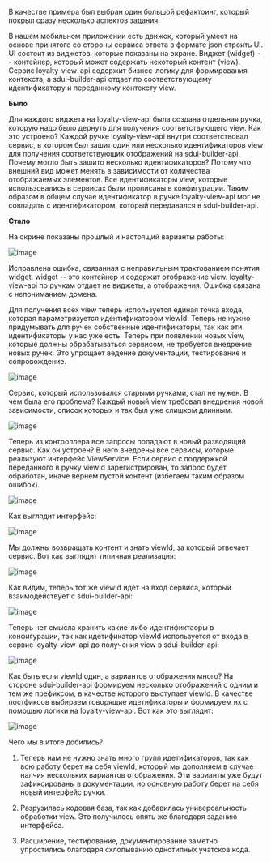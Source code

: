 В качестве примера был выбран один большой рефактоинг, который покрыл сразу несколько аспектов задания.

В нашем мобильном приложении есть движок, который умеет на основе принятого со стороны сервиса ответа в формате json 
строить UI. UI состоит из виджетов, которые показаны на экране. Виджет (widget) -- контейнер, который может содержать некоторый 
контент (view). Сервис loyalty-view-api содержит бизнес-логику для формирования контекста, а sdui-builder-api отдает по
соответствующему идентификатору и переданному контексту view.

**Было**

Для каждого виджета на loyalty-view-api была создана отдельная ручка, которую надо было дернуть для получения 
соответствующего view. Как это устроено? Каждой ручке loyalty-view-api внутри соответствовал сервис, в котором был зашит 
один или несколько идентификаторов view для получения соответствующих отображений на sdui-builder-api. Почему могло быть зашито несколько 
идентификаторов? Потому что внешний вид может менять в зависимости от количества отображаемых элементов. Все идентификаторы view, которые использовались в сервисах 
были прописаны в конфигурации. Таким образом в общем случае идентификатор в ручке loyalty-view-api мог не совпадать с 
идентификатором, который передавался в sdui-builder-api.

**Стало**

На скрине показаны прошлый и настоящий варианты работы:

![image](https://github.com/Sublimee/SBS/assets/13710048/3f66d1bd-b0df-4860-8603-c106e2a133b0)

Исправлена ошибка, связанная с неправильным трактованием понятия widget. widget -- это контейнер и содержит отображение
view. loyalty-view-api по ручкам отдает не виджеты, а отображения. Ошибка связана с непониманием домена.

Для получения всех view теперь используется единая точка входа, которая параметризуется идентификатором viewId. Теперь не
нужно придумывать для ручек собственные идентификаторы, так как эти идентификаторы у нас уже есть. Теперь при появлении новых
view, которые должны обрабатываться сервисом, не требуется внедрение новых ручек. Это упрощает ведение документации,
тестирование и сопровождение. 

![image](https://github.com/Sublimee/SBS/assets/13710048/ab452a85-cff3-4c75-8411-f6f872b93cad)

Сервис, который использовался старыми ручками, стал не нужен. В чем была его проблема? Каждый новый view требовал внедрения
новой зависимости, список которых и так был уже слишком длинным.

![image](https://github.com/Sublimee/SBS/assets/13710048/a6aee9f0-ab8d-4843-90c4-e98c31435f9a)

Теперь из контроллера все запросы попадают в новый разводящий сервис. Как он устроен? В него внедрены все сервисы, которые реализуют интерфейс ViewService. Если сервис
с поддержкой переданного в ручку viewId зарегистрирован, то запрос будет обработан, иначе вернем пустой контент (избегаем таким образом ошибок).  

![image](https://github.com/Sublimee/SBS/assets/13710048/ea4cf1e8-4d30-4cd6-8006-d04642cd3af3)

Как выглядит интерфейс:

![image](https://github.com/Sublimee/SBS/assets/13710048/7472904f-04c7-45bc-9707-afa3629e1322)

Мы должны возвращать контент и знать viewId, за который отвечает сервис. Вот как выглядит типичная реализация:

![image](https://github.com/Sublimee/SBS/assets/13710048/2d0c3011-2e4e-44ad-97e5-6ecd50067400)

Как видим, теперь тот же viewId идет на вход сервиса, который взаимодействует с sdui-builder-api:

![image](https://github.com/Sublimee/SBS/assets/13710048/687ac330-61c7-41e8-b2b6-68497efdc0dc)

Теперь нет смысла хранить какие-либо идентификтаоры в конфигурации, так как идетификатор viewId используется от входа в сервис
loyalty-view-api до получения view в sdui-builder-api:

![image](https://github.com/Sublimee/SBS/assets/13710048/1c9f9890-a8b9-4877-9c86-dbe158780840)

Как быть если viewId один, а вариантов отображения много? На стороне sdui-builder-api формируем несколько отображений 
с одним и тем же префиксом, в качестве которого выступает viewId. В качестве постфиксов выбираем говорящие идетификаторы и
формируем их с помощью логики на loyalty-view-api. Вот как это выглядит:

![image](https://github.com/Sublimee/SBS/assets/13710048/c610e108-49fc-42af-b028-84bc563bb83c)

Чего мы в итоге добились?

1) Теперь нам не нужно знать много групп идетификаторов, так как всю работу берет на себя viewId, который мы дополняем в случае налчия нескольких 
вариантов отображения. Эти варианты уже будут зафиксированы в документации, но основную работу берет на себя новый интерфейс ручки.

2) Разрузилась кодовая база, так как добавилась универсальность обработки view. Это получилось опять же благодаря заданию интерфейса.

3) Расширение, тестирование, документирование заметно упростились благодаря схлопыванию однотипных учатсков кода.

